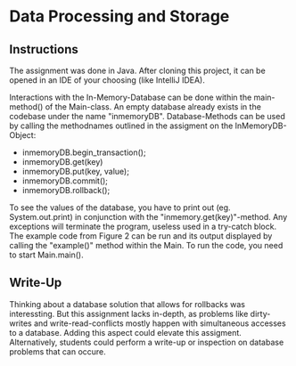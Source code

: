 # Data Processing and Storage 

## Instructions
The assignment was done in Java. After cloning this project, it can be opened in an IDE of your choosing (like IntelliJ IDEA). 

Interactions with the In-Memory-Database can be done within the main-method() of the Main-class. An empty database already exists in the codebase under the name "inmemoryDB". Database-Methods can be used by calling the methodnames outlined in the assigment on the InMemoryDB-Object:
- inmemoryDB.begin_transaction();
- inmemoryDB.get(key)
- inmemoryDB.put(key, value);
- inmemoryDB.commit();
- inmemoryDB.rollback();

To see the values of the database, you have to print out (eg. System.out.print) in conjunction with the "inmemory.get(key)"-method. Any exceptions will terminate the program, useless used in a try-catch block. The example code from Figure 2 can be run and its output displayed by calling the "example()" method within the Main. To run the code, you need to start Main.main().

## Write-Up
Thinking about a database solution that allows for rollbacks was interessting. But this assignment lacks in-depth, as problems like dirty-writes and write-read-conflicts mostly happen with simultaneous accesses to a database. Adding this aspect could elevate this assigment. Alternatively, students could perform a write-up or inspection on database problems that can occure.
